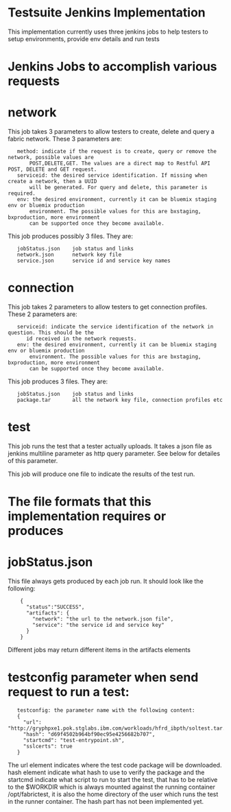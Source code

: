 Testsuite Jenkins Implementation
================================

This implementation currently uses three jenkins jobs to help testers to setup environments, provide env details and run tests

Jenkins Jobs to accomplish various requests
===========================================

# network

This job takes 3 parameters to allow testers to create, delete and query a fabric
network. These 3 parameters are:

       method: indicate if the request is to create, query or remove the network, possible values are
           POST,DELETE,GET. The values are a direct map to Restful API POST, DELETE and GET request.
       serviceid: the desired service identification. If missing when create a network, then a UUID
           will be generated. For query and delete, this parameter is required.
       env: the desired environment, currently it can be bluemix staging env or bluemix production
           environment. The possible values for this are bxstaging, bxproduction, more environment
           can be supported once they become available.
           
This job produces possibly 3 files. They are:

       jobStatus.json    job status and links
       network.json      network key file
       service.json      service id and service key names

# connection

This job takes 2 parameters to allow testers to get connection profiles. These 2 parameters are:

       serviceid: indicate the service identification of the network in question. This should be the
          id received in the network requests.
       env: the desired environment, currently it can be bluemix staging env or bluemix production
           environment. The possible values for this are bxstaging, bxproduction, more environment
           can be supported once they become available.

This job produces 3 files. They are:

       jobStatus.json    job status and links
       package.tar       all the network key file, connection profiles etc
       
       
# test

This job runs the test that a tester actually uploads. It takes a json file as jenkins multiline
parameter as http query parameter. See below for detailes of this parameter.
       
This job will produce one file to indicate the results of the test run.


The file formats that this implementation requires or produces
==============================================================

# jobStatus.json

This file always gets produced by each job run. It should look like the following:

        {
          "status":"SUCCESS",
          "artifacts": {
            "network": "the url to the network.json file",
            "service": "the service id and service key"
          }
        }

Different jobs may return different items in the artifacts elements

# testconfig parameter when send request to run a test:

       testconfig: the parameter name with the following content:
       {
         "url": "http://gryphpxe1.pok.stglabs.ibm.com/workloads/hfrd_ibpth/soltest.tar.gz",
         "hash": "d69f4502b964bf90ec95e4256682b707",
         "startcmd": "test-entrypoint.sh",
         "sslcerts": true
       }
       
The url element indicates where the test code package will be downloaded. hash element
indicate what hash to use to verify the package and the startcmd indicate what script to
run to start the test, that has to be relative to the $WORKDIR which is always mounted
against the running container /opt/fabrictest, it is also the home directory of the user
which runs the test in the runner container. The hash part has not been implemented yet.
